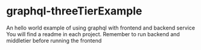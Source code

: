 # graphql-threeTierExample
An hello world example of using graphql with frontend and backend service
You will find a readme in each project. Remember to run backend and middletier before running the frontend
